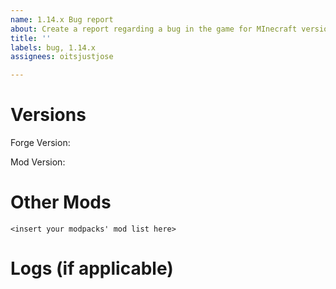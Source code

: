 ```yaml
---
name: 1.14.x Bug report
about: Create a report regarding a bug in the game for MInecraft version 1.14.4
title: ''
labels: bug, 1.14.x
assignees: oitsjustjose

---
```


# Versions

Forge Version:

Mod Version:

# Other Mods

`<insert your modpacks' mod list here>`

# Logs (if applicable)
